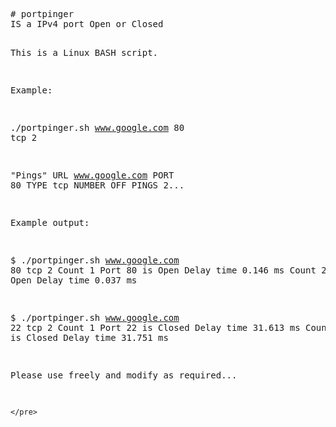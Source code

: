 <HTML>
  <BODY>
    <pre>
# portpinger
IS a IPv4 port Open or Closed

This is a Linux BASH script.

Example:

./portpinger.sh www.google.com 80 tcp 2

"Pings" URL www.google.com PORT 80 TYPE tcp NUMBER OFF PINGS 2...

Example output:

$ ./portpinger.sh www.google.com 80 tcp 2
Count 1 Port 80 is Open Delay time 0.146 ms
Count 2 Port 80 is Open Delay time 0.037 ms

$ ./portpinger.sh www.google.com 22 tcp 2
Count 1 Port 22 is Closed Delay time 31.613 ms
Count 2 Port 22 is Closed Delay time 31.751 ms


Please use freely and modify as required...

    </pre>
  </BODY>
</HTML>
